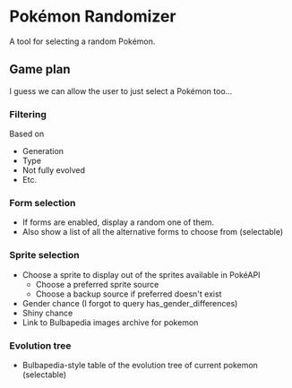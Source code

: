 # Pokémon Randomizer
A tool for selecting a random Pokémon.

## Game plan
I guess we can allow the user to just select a Pokémon too...

### Filtering
Based on
- Generation
- Type
- Not fully evolved
- Etc.

### Form selection
- If forms are enabled, display a random one of them.
- Also show a list of all the alternative forms to choose from (selectable)

### Sprite selection
- Choose a sprite to display out of the sprites available in PokéAPI
  - Choose a preferred sprite source
  - Choose a backup source if preferred doesn't exist
- Gender chance (I forgot to query has_gender_differences)
- Shiny chance
- Link to Bulbapedia images archive for pokemon

### Evolution tree
- Bulbapedia-style table of the evolution tree of current pokemon (selectable)
